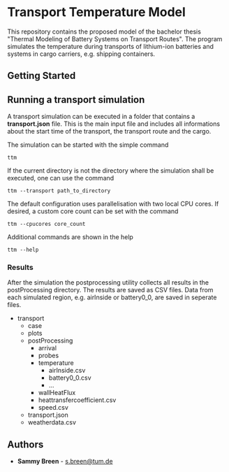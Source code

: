 # Transport Temperature Model

This repository contains the proposed model of the bachelor thesis "Thermal Modeling of Battery Systems on Transport Routes".  The program simulates the temperature during transports of lithium-ion batteries and systems in cargo carriers, e.g. shipping containers.

## Getting Started

<!---

These instructions will get you a copy of the project up and running on your local machine for development and testing purposes. See deployment for notes on how to deploy the project on a live system.

### Prerequisites

The thermal simulation is executed with the open source CFD software OpenFOAM. What things you need to install the software and how to install them

```
Give examples
```

### Installing

A step by step series of examples that tell you how to get a development env running

Say what the step will be

```
Give the example
```

And repeat

```
until finished
```

End with an example of getting some data out of the system or using it for a little demo
--->

## Running a transport simulation

A transport simulation can be executed in a folder that contains a **transport.json** file. This is the main input file and includes all informations about the start time of the transport, the transport route and the cargo. 

The simulation can be started with the simple command
```
ttm
```
If the current directory is not the directory where the simulation shall be executed, one can use the command
```
ttm --transport path_to_directory
```
The default configuration uses parallelisation with two local CPU cores. If desired, a custom core count can be set with the command
```
ttm --cpucores core_count
```
Additional commands are shown in the help 
```
ttm --help
```

### Results

After the simulation the postprocessing utility collects all results in the postProcessing directory. The results are saved as CSV files. Data from each simulated region, e.g. airInside or battery0_0, are saved in seperate files. 

 * transport
	 * case
	 *  plots
	 * postProcessing
		 * arrival
		 * probes
		 * temperature
			 * airInside.csv
			 * battery0_0.csv
			 * ...
		 * wallHeatFlux
		 * heattransfercoefficient.csv
		 * speed.csv
	 * transport.json
	 * weatherdata.csv

## Authors

* **Sammy Breen** - s.breen@tum.de


<!---
## License

This project is licensed under the MIT License - see the [LICENSE.md](LICENSE.md) file for details

## Acknowledgments

* Hat tip to anyone whose code was used
* Inspiration
* etc
--->